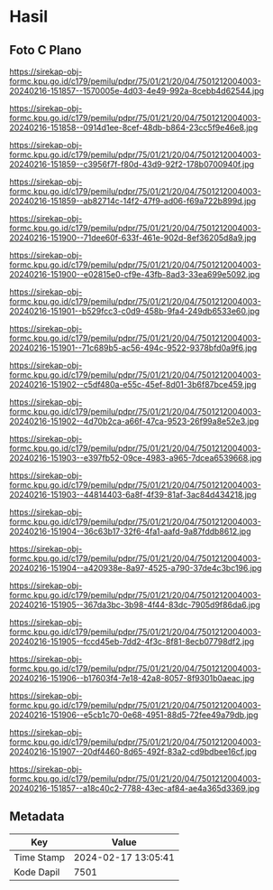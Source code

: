 # Hasil

## Foto C Plano

https://sirekap-obj-formc.kpu.go.id/c179/pemilu/pdpr/75/01/21/20/04/7501212004003-20240216-151857--1570005e-4d03-4e49-992a-8cebb4d62544.jpg

https://sirekap-obj-formc.kpu.go.id/c179/pemilu/pdpr/75/01/21/20/04/7501212004003-20240216-151858--0914d1ee-8cef-48db-b864-23cc5f9e46e8.jpg

https://sirekap-obj-formc.kpu.go.id/c179/pemilu/pdpr/75/01/21/20/04/7501212004003-20240216-151859--c3956f7f-f80d-43d9-92f2-178b0700940f.jpg

https://sirekap-obj-formc.kpu.go.id/c179/pemilu/pdpr/75/01/21/20/04/7501212004003-20240216-151859--ab82714c-14f2-47f9-ad06-f69a722b899d.jpg

https://sirekap-obj-formc.kpu.go.id/c179/pemilu/pdpr/75/01/21/20/04/7501212004003-20240216-151900--71dee60f-633f-461e-902d-8ef36205d8a9.jpg

https://sirekap-obj-formc.kpu.go.id/c179/pemilu/pdpr/75/01/21/20/04/7501212004003-20240216-151900--e02815e0-cf9e-43fb-8ad3-33ea699e5092.jpg

https://sirekap-obj-formc.kpu.go.id/c179/pemilu/pdpr/75/01/21/20/04/7501212004003-20240216-151901--b529fcc3-c0d9-458b-9fa4-249db6533e60.jpg

https://sirekap-obj-formc.kpu.go.id/c179/pemilu/pdpr/75/01/21/20/04/7501212004003-20240216-151901--71c689b5-ac56-494c-9522-9378bfd0a9f6.jpg

https://sirekap-obj-formc.kpu.go.id/c179/pemilu/pdpr/75/01/21/20/04/7501212004003-20240216-151902--c5df480a-e55c-45ef-8d01-3b6f87bce459.jpg

https://sirekap-obj-formc.kpu.go.id/c179/pemilu/pdpr/75/01/21/20/04/7501212004003-20240216-151902--4d70b2ca-a66f-47ca-9523-26f99a8e52e3.jpg

https://sirekap-obj-formc.kpu.go.id/c179/pemilu/pdpr/75/01/21/20/04/7501212004003-20240216-151903--e397fb52-09ce-4983-a965-7dcea6539668.jpg

https://sirekap-obj-formc.kpu.go.id/c179/pemilu/pdpr/75/01/21/20/04/7501212004003-20240216-151903--44814403-6a8f-4f39-81af-3ac84d434218.jpg

https://sirekap-obj-formc.kpu.go.id/c179/pemilu/pdpr/75/01/21/20/04/7501212004003-20240216-151904--36c63b17-32f6-4fa1-aafd-9a87fddb8612.jpg

https://sirekap-obj-formc.kpu.go.id/c179/pemilu/pdpr/75/01/21/20/04/7501212004003-20240216-151904--a420938e-8a97-4525-a790-37de4c3bc196.jpg

https://sirekap-obj-formc.kpu.go.id/c179/pemilu/pdpr/75/01/21/20/04/7501212004003-20240216-151905--367da3bc-3b98-4f44-83dc-7905d9f86da6.jpg

https://sirekap-obj-formc.kpu.go.id/c179/pemilu/pdpr/75/01/21/20/04/7501212004003-20240216-151905--fccd45eb-7dd2-4f3c-8f81-8ecb07798df2.jpg

https://sirekap-obj-formc.kpu.go.id/c179/pemilu/pdpr/75/01/21/20/04/7501212004003-20240216-151906--b17603f4-7e18-42a8-8057-8f9301b0aeac.jpg

https://sirekap-obj-formc.kpu.go.id/c179/pemilu/pdpr/75/01/21/20/04/7501212004003-20240216-151906--e5cb1c70-0e68-4951-88d5-72fee49a79db.jpg

https://sirekap-obj-formc.kpu.go.id/c179/pemilu/pdpr/75/01/21/20/04/7501212004003-20240216-151907--20df4460-8d65-492f-83a2-cd9bdbee16cf.jpg

https://sirekap-obj-formc.kpu.go.id/c179/pemilu/pdpr/75/01/21/20/04/7501212004003-20240216-151857--a18c40c2-7788-43ec-af84-ae4a365d3369.jpg


## Metadata

| Key        | Value               |
| ---------- | ------------------- |
| Time Stamp | 2024-02-17 13:05:41 |
| Kode Dapil | 7501                |




